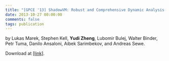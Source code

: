 ```yaml
---
title: "[GPCE '13] ShadowVM: Robust and Comprehensive Dynamic Analysis for the Java Platform"
date: 2013-10-27 00:00:00
comments: false
tags: publication
---
```


by Lukas Marek, Stephen Kell, **Yudi Zheng**, Lubomir Bulej, Walter Binder, Petr Tuma, Danilo Ansaloni, Aibek Sarimbekov, and Andreas Sewe.

Download at [[link]][1].

[1]: https://doi.org/10.1145/2517208.2517219

